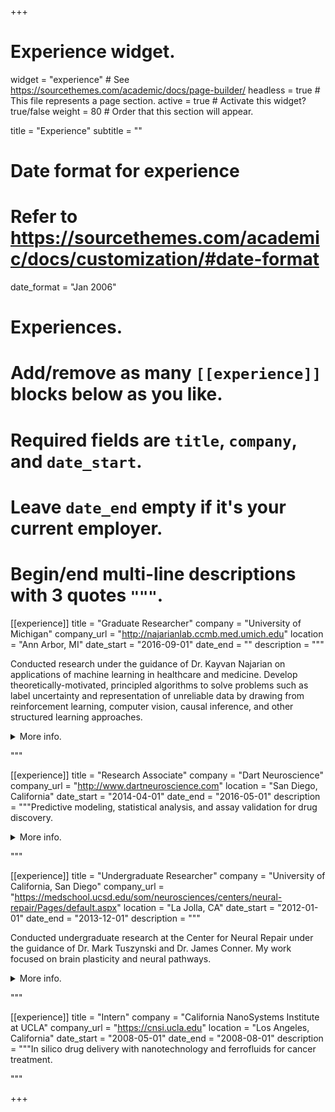 +++
# Experience widget.
widget = "experience"  # See https://sourcethemes.com/academic/docs/page-builder/
headless = true  # This file represents a page section.
active = true  # Activate this widget? true/false
weight = 80  # Order that this section will appear.

title = "Experience"
subtitle = ""

# Date format for experience
#   Refer to https://sourcethemes.com/academic/docs/customization/#date-format
date_format = "Jan 2006"

# Experiences.
#   Add/remove as many `[[experience]]` blocks below as you like.
#   Required fields are `title`, `company`, and `date_start`.
#   Leave `date_end` empty if it's your current employer.
#   Begin/end multi-line descriptions with 3 quotes `"""`.

[[experience]]
  title = "Graduate Researcher"
  company = "University of Michigan"
  company_url = "http://najarianlab.ccmb.med.umich.edu"
  location = "Ann Arbor, MI"
  date_start = "2016-09-01"
  date_end = ""
  description = """
  
  Conducted research under the guidance of Dr. Kayvan Najarian on applications of machine learning in healthcare and medicine. Develop theoretically-motivated, principled algorithms to solve problems such as label uncertainty and representation of unreliable data by drawing from reinforcement learning, computer vision, causal inference, and other structured learning approaches.

<details>

  <summary>More info.</summary>

  <br>

  Projets include:
  
  * Learning Using Privileged Information (LUPI) in reinforcement learning, XGBoost, and SVM to utilize knowledge/data accessible only during model training but not available during testing/deployment. Designed a retrospective-prospective study to validate, test, and deploy trained machine learning models on data from Michigan Medicine (with IRB approval).

  * Transfer learning w/ convolutional neural networks and deep residual networks for predictive modeling and detection of critical illness from chest x-rays and CT scans. Implemented and trained deep learning models with scalable architecture using TensorFlow and Keras. 

  * Feature engineering and development of novel feature extraction techniques (e.g. Directional Blur) to capture diffuse lung opacities as a mathematical concept for detection of acute respiratory distress syndrome.

  * Accounting for label uncertainty from ambiguity in medical diagnosis. Developed robust methods to incorporate diagnostic uncertainty into Support Vector Machines for clinical decision making. Developed and optimized algorithms as part of a multi-disciplinary collaboration between research engineers in our lab and physicians at Michigan Medicine. 

  * Lung segmentation on complex chest x-ray scans of hospitalized, critically ill patients with severe lung pathology (e.g. acute hypoxic respiratory failure, ARDS) at Michigan Medicine. Implemented and trained a U-Net based convolutional neural network for lung segmentation and developed a novel method for lung segmentation in conjunction with traditional image process techniques to achieve outstanding results.

  <br>

  Main courses include: 

  * Machine learning
  * Signal Processing and Machine Learning
  * Deep Learning in Bioinformatics
  * Applied Data Science
  * Mathematics of Biological Networks
  * Linear Algebra
  * Probability and Computing
  * Biostatistics

</details>

"""

[[experience]]
  title = "Research Associate"
  company = "Dart Neuroscience"
  company_url = "http://www.dartneuroscience.com"
  location = "San Diego, California"
  date_start = "2014-04-01"
  date_end = "2016-05-01"
  description = """Predictive modeling, statistical analysis, and assay validation for drug discovery.

<details>

  <summary>More info.</summary>

  <br>

  * Built data visualization dashboard with an interactive interface (Tableau) to improve high-throughput screening efficiency.
  * Deployed and maintained machine learning models for real-time analysis of EC50 from target dose response curves.

</details>

  """

[[experience]]
  title = "Undergraduate Researcher"
  company = "University of California, San Diego"
  company_url = "https://medschool.ucsd.edu/som/neurosciences/centers/neural-repair/Pages/default.aspx"
  location = "La Jolla, CA"
  date_start = "2012-01-01"
  date_end = "2013-12-01"
  description = """

  Conducted undergraduate research at the Center for Neural Repair under the guidance of Dr. Mark Tuszynski and Dr. James Conner. My work focused on brain plasticity and neural pathways. 

<details>

  <summary>More info.</summary>

  <br>

  Main courses include: 

  * Information Theory
  * Algorithms for Analysis of Neural Data
  * Biophysical Basis of Neuronal Computation
  * Neurodynamics
  * Computational Neurobiology
  * Waves & Optics
  * Multivariate Analysis
  * Probability Theory

</details>

"""

[[experience]]
  title = "Intern"
  company = "California NanoSystems Institute at UCLA"
  company_url = "https://cnsi.ucla.edu"
  location = "Los Angeles, California"
  date_start = "2008-05-01"
  date_end = "2008-08-01"
  description = """In silico drug delivery with nanotechnology and ferrofluids for cancer treatment.

"""

+++
